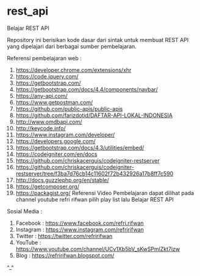 # rest_api

Belajar REST API

Repository ini berisikan kode dasar dari sintak untuk membuat REST API yang dipelajari dari berbagai sumber pembelajaran.

Referensi pembelajaran web :
1. https://developer.chrome.com/extensions/xhr
2. https://code.jquery.com/
3. https://getbootstrap.com/
4. https://getbootstrap.com/docs/4.4/components/navbar/
5. https://any-api.com/
6. https://www.getpostman.com/
7. https://github.com/public-apis/public-apis
8. https://github.com/farizdotid/DAFTAR-API-LOKAL-INDONESIA
9. http://www.omdbapi.com/
10. http://keycode.info/
11. https://www.instagram.com/developer/
12. https://developers.google.com/
13. https://getbootstrap.com/docs/4.3/utilities/embed/
14. https://codeigniter.com/en/docs
15. https://github.com/chriskacerguis/codeigniter-restserver
16. https://github.com/chriskacerguis/codeigniter-restserver/tree/f3ba7d76cb14c11602f72b432926a17b8ff7c590
17. http://docs.guzzlephp.org/en/stable/
18. https://getcomposer.org/
19. https://packagist.org/
Referensi Video Pembelajaran dapat dilihat pada channel youtube refri rifwan pilih play list lalu Belajar REST API 

Sosial Media :

1. Facebook : https://www.facebook.com/refri.rifwan
2. Instagram : https://www.instagram.com/refririfwan
3. Twitter : https://twitter.com/refririfwan
4. YouTube : https://www.youtube.com/channel/UCv1Xb5bV_sKwSPmlZkt7izw
5. Blog : https://refririfwan.blogspot.com/

^_^